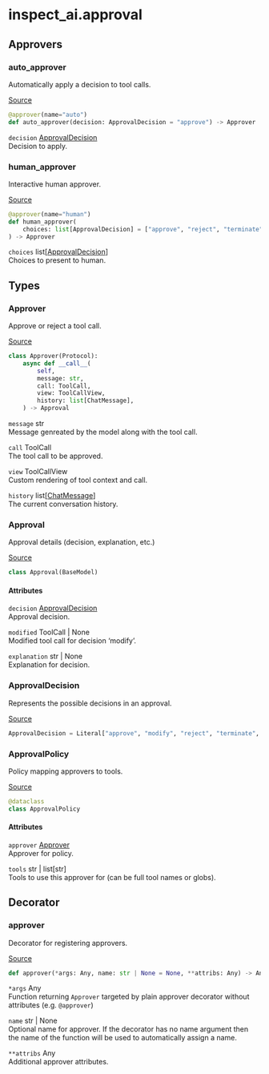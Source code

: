 # inspect_ai.approval


## Approvers

### auto_approver

Automatically apply a decision to tool calls.

[Source](https://github.com/UKGovernmentBEIS/inspect_ai/blob/2b2afe3133fff21f4613f7980602850dd3f1f4b6/src/inspect_ai/approval/_auto.py#L9)

``` python
@approver(name="auto")
def auto_approver(decision: ApprovalDecision = "approve") -> Approver
```

`decision` [ApprovalDecision](inspect_ai.approval.qmd#approvaldecision)  
Decision to apply.

### human_approver

Interactive human approver.

[Source](https://github.com/UKGovernmentBEIS/inspect_ai/blob/2b2afe3133fff21f4613f7980602850dd3f1f4b6/src/inspect_ai/approval/_human/approver.py#L11)

``` python
@approver(name="human")
def human_approver(
    choices: list[ApprovalDecision] = ["approve", "reject", "terminate"],
) -> Approver
```

`choices` list\[[ApprovalDecision](inspect_ai.approval.qmd#approvaldecision)\]  
Choices to present to human.

## Types

### Approver

Approve or reject a tool call.

[Source](https://github.com/UKGovernmentBEIS/inspect_ai/blob/2b2afe3133fff21f4613f7980602850dd3f1f4b6/src/inspect_ai/approval/_approver.py#L12)

``` python
class Approver(Protocol):
    async def __call__(
        self,
        message: str,
        call: ToolCall,
        view: ToolCallView,
        history: list[ChatMessage],
    ) -> Approval
```

`message` str  
Message genreated by the model along with the tool call.

`call` ToolCall  
The tool call to be approved.

`view` ToolCallView  
Custom rendering of tool context and call.

`history` list\[[ChatMessage](inspect_ai.model.qmd#chatmessage)\]  
The current conversation history.

### Approval

Approval details (decision, explanation, etc.)

[Source](https://github.com/UKGovernmentBEIS/inspect_ai/blob/2b2afe3133fff21f4613f7980602850dd3f1f4b6/src/inspect_ai/approval/_approval.py#L19)

``` python
class Approval(BaseModel)
```

#### Attributes

`decision` [ApprovalDecision](inspect_ai.approval.qmd#approvaldecision)  
Approval decision.

`modified` ToolCall \| None  
Modified tool call for decision ‘modify’.

`explanation` str \| None  
Explanation for decision.

### ApprovalDecision

Represents the possible decisions in an approval.

[Source](https://github.com/UKGovernmentBEIS/inspect_ai/blob/2b2afe3133fff21f4613f7980602850dd3f1f4b6/src/inspect_ai/approval/_approval.py#L7)

``` python
ApprovalDecision = Literal["approve", "modify", "reject", "terminate", "escalate"]
```

### ApprovalPolicy

Policy mapping approvers to tools.

[Source](https://github.com/UKGovernmentBEIS/inspect_ai/blob/2b2afe3133fff21f4613f7980602850dd3f1f4b6/src/inspect_ai/approval/_policy.py#L21)

``` python
@dataclass
class ApprovalPolicy
```

#### Attributes

`approver` [Approver](inspect_ai.approval.qmd#approver)  
Approver for policy.

`tools` str \| list\[str\]  
Tools to use this approver for (can be full tool names or globs).

## Decorator

### approver

Decorator for registering approvers.

[Source](https://github.com/UKGovernmentBEIS/inspect_ai/blob/2b2afe3133fff21f4613f7980602850dd3f1f4b6/src/inspect_ai/approval/_registry.py#L28)

``` python
def approver(*args: Any, name: str | None = None, **attribs: Any) -> Any
```

`*args` Any  
Function returning `Approver` targeted by plain approver decorator
without attributes (e.g. `@approver`)

`name` str \| None  
Optional name for approver. If the decorator has no name argument then
the name of the function will be used to automatically assign a name.

`**attribs` Any  
Additional approver attributes.
